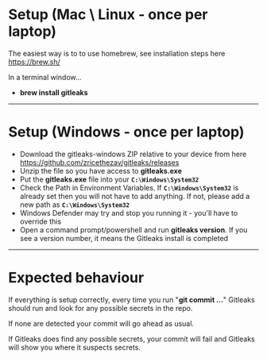 # Setup (Mac \ Linux - once per laptop)

The easiest way is to to use homebrew, see installation steps here https://brew.sh/ 

In a terminal window...

* **brew install gitleaks**

---------

# Setup (Windows - once per laptop)

* Download the gitleaks-windows ZIP relative to your device from here https://github.com/zricethezav/gitleaks/releases
* Unzip the file so you have access to **gitleaks.exe**
* Put the **gitleaks.exe** file into your **`C:\Windows\System32`**
* Check the Path in Environment Variables. If **`C:\Windows\System32`** is already set then you will not have to add anything. If not, please add a new path as **`C:\Windows\System32`**
* Windows Defender may try and stop you running it - you'll have to override this
* Open a command prompt/powershell and run **gitleaks version**. If you see a version number, it means the Gitleaks install is completed

---------

 # Expected behaviour
If everything is setup correctly, every time you run "**git commit ...**" Gitleaks should run and look for any possible secrets in the repo.

If none are detected your commit will go ahead as usual.

If Gitleaks does find any possible secrets, your commit will fail and Gitleaks will show you where it suspects secrets.
